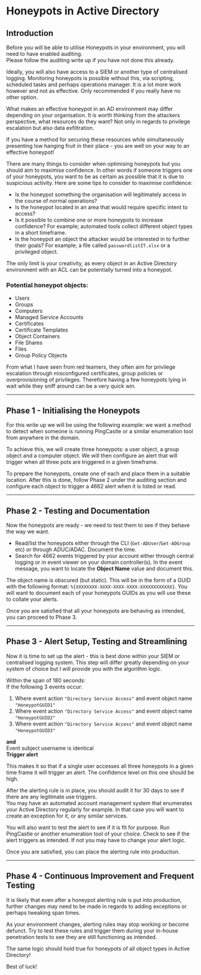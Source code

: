 # Honeypots in Active Directory

## Introduction  
Before you will be able to utilise Honeypots in your environment, you will need to have enabled auditing.  
Please follow the auditing write up if you have not done this already.  

Ideally, you will also have access to a SIEM or another type of centralised logging. Monitoring honeypots is possible without this, via scripting, scheduled tasks and perhaps operations manager. It is a lot more work however and not as effective. Only recommended if you really have no other option.

What makes an effective honeypot in an AD environment may differ depending on your organisation. It is worth thinking from the attackers perspective, what resources do they want? Not only in regards to privilege escalation but also data exfiltration.

If you have a method for securing these resources while simultaneously presenting low hanging fruit in their place - you are well on your way to an effective honeypot!

There are many things to consider when optimising honeypots but you should aim to maximise confidence. In other words if someone triggers one of your honeypots, you want to be as certain as possible that it is due to suspicious activity. Here are some tips to consider to maximise confidence:  
- Is the honeypot something the organisation will legitimately access in the course of normal operations?  
- Is the honeypot located in an area that would require specific intent to access?  
- Is it possible to combine one or more honeypots to increase confidence? For example; automated tools collect different object types in a short timeframe.  
- Is the honeypot an object the attacker would be interested in to further their goals? For example; a file called `passwordlistIT.xlsx` or a privileged object.  

The only limit is your creativity, as every object in an Active Directory environment with an ACL can be potentially turned into a honeypot.

### Potential honeypot objects:  
- Users  
- Groups  
- Computers  
- Managed Service Accounts  
- Certificates  
- Certificate Templates  
- Object Containers  
- File Shares  
- Files  
- Group Policy Objects  

From what I have seen from red teamers, they often aim for privilege escalation through misconfigured certificates, group policies or overprovisioning of privileges. Therefore having a few honeypots lying in wait while they sniff around can be a very quick win.

---

## Phase 1 - Initialising the Honeypots  
For this write up we will be using the following example: we want a method to detect when someone is running PingCastle or a similar enumeration tool from anywhere in the domain.

To achieve this, we will create three honeypots: a user object, a group object and a computer object. We will then configure an alert that will trigger when all three pots are triggered in a given timeframe.

To prepare the honeypots, create one of each and place them in a suitable location. After this is done, follow Phase 2 under the auditing section and configure each object to trigger a 4662 alert when it is listed or read.

---

## Phase 2 - Testing and Documentation  
Now the honeypots are ready - we need to test them to see if they behave the way we want.  

- Read/list the honeypots either through the CLI (`Get-ADUser`/`Get-ADGroup` etc) or through ADUC/ADAC. Document the time.  
- Search for 4662 events triggered by your account either through central logging or in event viewer on your domain controller(s). In the event message, you want to locate the **Object Name** value and document this.  

The object name is obscured (but static). This will be in the form of a GUID with the following format: `%{XXXXXXXX-XXXX-XXXX-XXXX-XXXXXXXXXXXX}`. You will want to document each of your honeypots GUIDs as you will use these to collate your alerts.

Once you are satisfied that all your honeypots are behaving as intended, you can proceed to Phase 3.

---

## Phase 3 - Alert Setup, Testing and Streamlining  
Now it is time to set up the alert - this is best done within your SIEM or centralised logging system. This step will differ greatly depending on your system of choice but I will provide you with the algorithm logic.

Within the span of 180 seconds:  
If the following 3 events occur:  
1. Where event action `"Directory Service Access"` and event object name `"HoneypotGUID1"`  
2. Where event action `"Directory Service Access"` and event object name `"HoneypotGUID2"`  
3. Where event action `"Directory Service Access"` and event object name `"HoneypotGUID3"`  

**and**  
Event subject username is identical  
**Trigger alert**

This makes it so that if a single user accesses all three honeypots in a given time frame it will trigger an alert. The confidence level on this one should be high.

After the alerting rule is in place, you should audit it for 30 days to see if there are any legitimate use triggers.  
You may have an automated account management system that enumerates your Active Directory regularly for example. In that case you will want to create an exception for it, or any similar services.

You will also want to test the alert to see if it is fit for purpose. Run PingCastle or another enumeration tool of your choice. Check to see if the alert triggers as intended. If not you may have to change your alert logic.

Once you are satisfied, you can place the alerting rule into production.

---

## Phase 4 - Continuous Improvement and Frequent Testing  
It is likely that even after a honeypot alerting rule is put into production, further changes may need to be made in regards to adding exceptions or perhaps tweaking span times.

As your environment changes, alerting rules may stop working or become defunct. Try to test these rules and trigger them during your in-house penetration tests to see they are still functioning as intended.

The same logic should hold true for honeypots of all object types in Active Directory!  

Best of luck!
